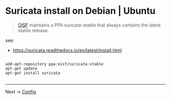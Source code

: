 # Suricata install on Debian | Ubuntu

> [OISF](http://oisf.net) maintains a PPA suricata-stable that always contains the latest stable release.

see:
* https://suricata.readthedocs.io/en/latest/install.html

```

add-apt-repository ppa:oisf/suricata-stable
apt-get update
apt-get install suricata


```


----

Next -> [Config](config.md)
